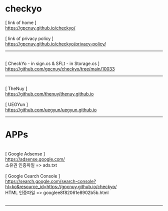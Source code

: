 # checkyo
[ link of home ]
<br>https://gpcnuy.github.io/checkyo/
<br>
<br>[ link of privacy policy ]
<br>https://gpcnuy.github.io/checkyo/privacy-policy/
<br><hr>
<br>[ CheckYo - in sign.cs & SFLt - in Storage.cs ]
<br>https://github.com/gpcnuy/checkyo/tree/main/10033
<br><hr>
<br>[ TheNuy ]
<br>https://github.com/thenuy/thenuy.github.io
<br>
<br>[ UEGYun ]
<br>https://github.com/uegyun/uegyun.github.io
<br><hr>
# APPs
<br>[ Google Adsense ]
<br>https://adsense.google.com/
<br>소유권 인증파일 => ads.txt
<br>
<br>[ Google Cearch Console ]
<br>https://search.google.com/search-console?hl=ko&resource_id=https://gpcnuy.github.io/checkyo/
<br>HTML 인증파일 => googlee8f82061e8902b5b.html
<br>
<br><hr>
